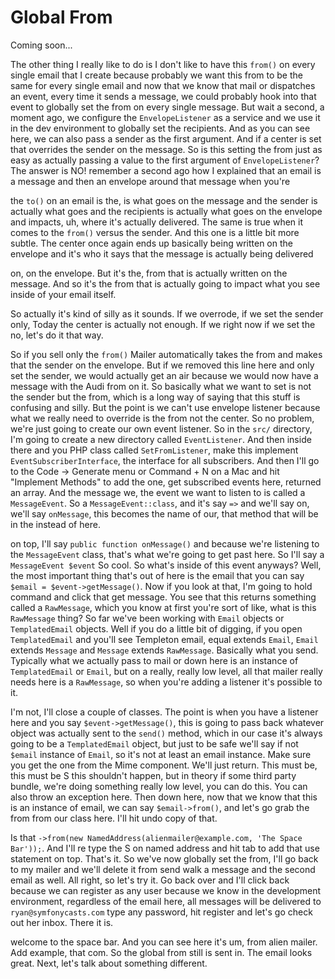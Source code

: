 # Global From

Coming soon...

The other thing I really like to do is I don't like to have this `from()` on every single
email that I create because probably we want this from to be the same for every
single email and now that we know that mail or dispatches an event, every time it
sends a message, we could probably hook into that event to globally set the from on
every single message. But wait a second, a moment ago, we configure the 
`EnvelopeListener` as a service and we use it in the dev environment to
globally set the recipients. And as you can see here, we can also pass a sender
as the first argument. And if a center is set that overrides the sender on the
message. So is this setting the from just as easy as actually passing a value to the
first argument of `EnvelopeListener`? The answer is NO! remember a second
ago how I explained that an email is a message and then an envelope around that
message when you're

the `to()` on an email is the, is what goes on the message and the sender is actually
what goes and the recipients is actually what goes on the envelope and impacts, uh,
where it's actually delivered. The same is true when it comes to the `from()` versus the
sender. And this one is a little bit more subtle. The center once again ends up
basically being written on the envelope and it's who it says that the message is
actually being delivered

on, on the envelope. But it's the, from that is actually written on the message. And
so it's the from that is actually going to impact what you see inside of your email
itself.

So actually it's kind of silly as it sounds. If we overrode, if we set the sender only,
Today the center is actually not enough. If we right now if we set the
no, let's do it that way.

So if you sell only the `from()` Mailer automatically takes the from and makes that the
sender on the envelope. But if we removed this line here and only set the sender, we
would actually get an air because we would now have a message with the Audi from on
it. So basically what we want to set is not the sender but the from, which is a long
way of saying that this stuff is confusing and silly. But the point is we can't use
envelope listener because what we really need to override is the from not the center.
So no problem, we're just going to create our own event listener. So in the `src/`
directory, I'm going to create a new directory called `EventListener`. And then inside
there and you PHP class called `SetFromListener`, make this implement 
`EventSubscriberInterface`, the interface for all subscribers. And then I'll go to the 
Code -> Generate menu or Command + N on a Mac and hit "Implement Methods" to add the one,
get subscribed events here, returned an array. And the message we, the event we want
to listen to is called a `MessageEvent`. So a `MessageEvent::class`, and it's say
`=>` and we'll say on, we'll say `onMessage`, this becomes the name of our, that
method that will be in the instead of here.

on top, I'll say `public function onMessage()` and because we're listening to the
`MessageEvent` class, that's what we're going to get past here. So I'll say a
`MessageEvent $event` So cool. So what's inside of this event anyways?
Well, the most important thing that's out of here is the email that you can say 
`$email = $event->getMessage()`. Now if you look at that, I'm going to hold command and
click that get message. You see that this returns something called a `RawMessage`,
which you know at first you're sort of like, what is this `RawMessage` thing? So far
we've been working with `Email` objects or `TemplatedEmail` objects. Well if you do a
little bit of digging, if you open `TemplatedEmail` and you'll see Templeton email,
equal extends `Email`, `Email` extends `Message` and `Message` extends `RawMessage`.
Basically what you send. Typically what we actually pass to mail or down here is an
instance of `TemplatedEmail` or `Email`, but on a really, really low level, all
that mailer really needs here is a `RawMessage`, so when you're adding a listener it's
possible to it.

I'm not, I'll close a couple of classes. The point is when you have a listener here
and you say `$event->getMessage()`, this is going to pass back whatever object was
actually sent to the `send()` method, which in our case it's always going to be a
`TemplatedEmail` object, but just to be safe we'll say if not `$email` instance of
`Email`, so it's not at least an email instance. Make sure you get the one from the
Mime component. We'll just return. This must be, this must be S this shouldn't
happen, but in theory if some third party bundle, we're doing something really low
level, you can do this. You can also throw an exception here. Then down here, now
that we know that this is an instance of email, we can say `$email->from()`, and
let's go grab the from from our class here. I'll hit undo copy of that.

Is that `->from(new NamedAddress(alienmailer@example.com, 'The Space Bar'));`. And I'll re
type the S on named address and hit tab to add that use statement on top. That's it.
So we've now globally set the from, I'll go back to my mailer and we'll delete it
from send walk a message and the second email as well. All right, so let's try it. Go
back over and I'll click back because we can register as any user because we know in
the development environment, regardless of the email here, all messages will be
delivered to `ryan@symfonycasts.com` type any password, hit register and let's go
check out her inbox. There it is.

welcome to the space bar. And you can see here it's um, from alien mailer. Add
example, that com. So the global from still is sent in. The email looks great. Next,
let's talk about something different.
